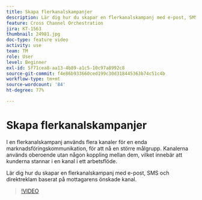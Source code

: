 ```yaml
---
title: Skapa flerkanalskampanjer
description: Lär dig hur du skapar en flerkanalskampanj med e-post, SMS och direktreklam baserat på mottagarens önskade kanal.
feature: Cross Channel Orchestration
jira: KT-1563
thumbnail: 24981.jpg
doc-type: feature video
activity: use
team: TM
role: User
level: Beginner
exl-id: 5f71cea8-aa13-4b89-a1c5-10c97a8992c8
source-git-commit: f4e86b933660ced199c30d318445363b74c51c4b
workflow-type: tm+mt
source-wordcount: '84'
ht-degree: 77%

---
```


# Skapa flerkanalskampanjer

I en flerkanalskampanj används flera kanaler för en enda marknadsföringskommunikation, för att nå en större målgrupp. Kanalerna används oberoende utan någon koppling mellan dem, vilket innebär att kunderna stannar i en kanal i ett arbetsflöde.

Lär dig hur du skapar en flerkanalskampanj med e-post, SMS och direktreklam baserat på mottagarens önskade kanal.

>[!VIDEO](https://video.tv.adobe.com/v/24981?quality=12&learn=on)
